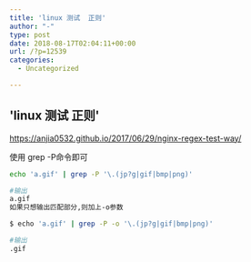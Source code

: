 ```yaml
---
title: 'linux 测试  正则'
author: "-"
type: post
date: 2018-08-17T02:04:11+00:00
url: /?p=12539
categories:
  - Uncategorized

---
```

## 'linux 测试  正则'
https://anjia0532.github.io/2017/06/29/nginx-regex-test-way/

使用 grep -P命令即可

```bash
echo 'a.gif' | grep -P '\.(jp?g|gif|bmp|png)'

#输出
a.gif
如果只想输出匹配部分,则加上-o参数

$ echo 'a.gif' | grep -P -o '\.(jp?g|gif|bmp|png)'

#输出
.gif
```